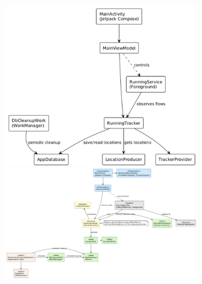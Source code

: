 <img src="../screenshots/JustRunHLD.png" alt="Screen 4" width="638">

<img src="../screenshots/DetailedHLD.png" alt="Screen 5">